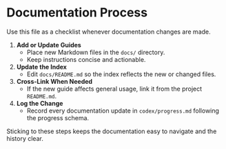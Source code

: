 # Documentation Process

Use this file as a checklist whenever documentation changes are made.

1. **Add or Update Guides**
   - Place new Markdown files in the `docs/` directory.
   - Keep instructions concise and actionable.
2. **Update the Index**
   - Edit `docs/README.md` so the index reflects the new or changed files.
3. **Cross-Link When Needed**
   - If the new guide affects general usage, link it from the project `README.md`.
4. **Log the Change**
   - Record every documentation update in `codex/progress.md` following the progress schema.

Sticking to these steps keeps the documentation easy to navigate and the history clear.
